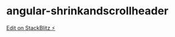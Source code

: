 # angular-shrinkandscrollheader

[Edit on StackBlitz ⚡️](https://stackblitz.com/edit/angular-shrinkandscrollheader)
